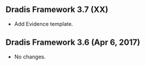 ## Dradis Framework 3.7 (XX) ##
*   Add Evidence template.

## Dradis Framework 3.6 (Apr 6, 2017) ##

*   No changes.
